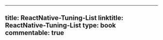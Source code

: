 
---
title: ReactNative-Tuning-List
linktitle: ReactNative-Tuning-List
type: book
commentable: true
---


    